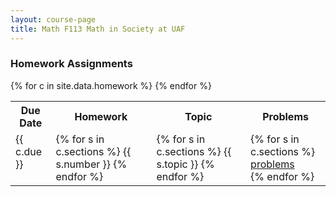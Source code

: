 ```yaml
---
layout: course-page
title: Math F113 Math in Society at UAF
---
```


### Homework Assignments

<div class="x-scroll">
<table class="asst-table">
<tr><th>Due Date</th><th>Homework</th><th>Topic</th><th>Problems</th></tr>
{% for c in site.data.homework %}
<tr valign="top">
  <td>
    {{ c.due }}
 </td>
  <td>
    {% for s in c.sections %}
      {{ s.number }}
    {% endfor %}
 </td>
  <td>
    {% for s in c.sections %}
      {{ s.topic }}
    {% endfor %}
 </td>
  <td>
    {% for s in c.sections %}
      <a href="assets/homework/Spring2025/{{s.problems}}">problems</a><br>
    {% endfor %}
 </td>
</tr>
{% endfor %}
</table>
</div>
